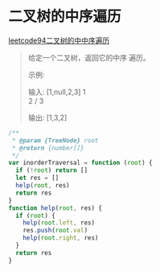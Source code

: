# 二叉树的中序遍历

[leetcode94二叉树的中中序遍历](https://leetcode-cn.com/problems/binary-tree-inorder-traversal/)

> 给定一个二叉树，返回它的中序 遍历。
>
> 示例:
>
> 输入: [1,null,2,3]
>    1
>     \
>      2
>     /
>    3
>
> 输出: [1,3,2]

```javascript
/**
 * @param {TreeNode} root
 * @return {number[]}
 */
var inorderTraversal = function (root) {
  if (!root) return []
  let res = []
  help(root, res)
  return res
}
function help(root, res) {
  if (root) {
    help(root.left, res)
    res.push(root.val)
    help(root.right, res)
  }
  return res
}
```

